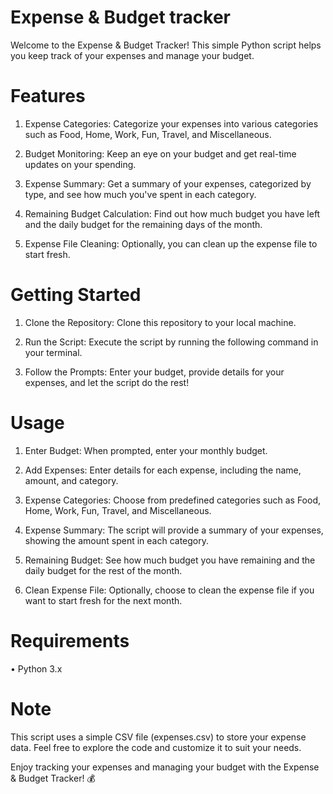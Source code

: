 # Expense & Budget tracker
Welcome to the Expense & Budget Tracker! This simple Python script helps you keep track of your expenses and manage your budget.

# Features
1. Expense Categories: Categorize your expenses into various categories such as Food, Home, Work, Fun, Travel, and Miscellaneous.

2. Budget Monitoring: Keep an eye on your budget and get real-time updates on your spending.

3. Expense Summary: Get a summary of your expenses, categorized by type, and see how much you've spent in each category.

4. Remaining Budget Calculation: Find out how much budget you have left and the daily budget for the remaining days of the month.

5. Expense File Cleaning: Optionally, you can clean up the expense file to start fresh.

# Getting Started
1. Clone the Repository: Clone this repository to your local machine.

2. Run the Script: Execute the script by running the following command in your terminal.

3. Follow the Prompts: Enter your budget, provide details for your expenses, and let the script do the rest!

# Usage
1. Enter Budget: When prompted, enter your monthly budget.

2. Add Expenses: Enter details for each expense, including the name, amount, and category.

3. Expense Categories: Choose from predefined categories such as Food, Home, Work, Fun, Travel, and Miscellaneous.

4. Expense Summary: The script will provide a summary of your expenses, showing the amount spent in each category.

5. Remaining Budget: See how much budget you have remaining and the daily budget for the rest of the month.

6. Clean Expense File: Optionally, choose to clean the expense file if you want to start fresh for the next month.

# Requirements
• Python 3.x

# Note
This script uses a simple CSV file (expenses.csv) to store your expense data. Feel free to explore the code and customize it to suit your needs.

Enjoy tracking your expenses and managing your budget with the Expense & Budget Tracker! 💰

 
